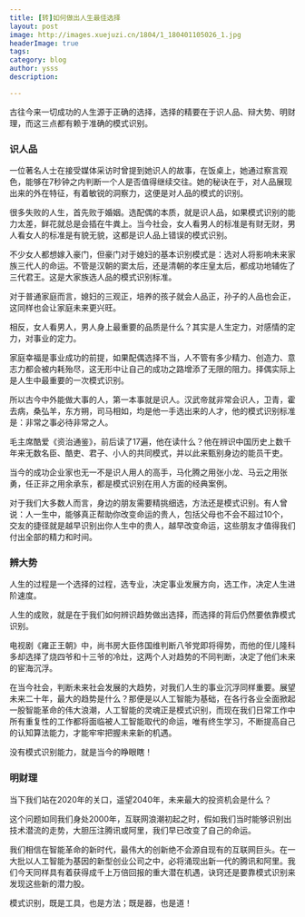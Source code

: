 ```yaml
---
title: [转]如何做出人生最佳选择
layout: post
image: http://images.xuejuzi.cn/1804/1_180401105026_1.jpg
headerImage: true
tags: 
category: blog
author: ysss
description: 

---
```

古往今来一切成功的人生源于正确的选择，选择的精要在于识人品、辩大势、明财理，而这三点都有赖于准确的模式识别。

### 识人品

一位著名人士在接受媒体采访时曾提到她识人的故事，在饭桌上，她通过察言观色，能够在7秒钟之内判断一个人是否值得继续交往。她的秘诀在于，对人品展现出来的外在特征，有着敏锐的洞察力，这便是对人品的模式的识别。

很多失败的人生，首先败于婚姻。选配偶的本质，就是识人品，如果模式识别的能力太差，鲜花就总是会插在牛粪上。当今社会，女人看男人的标准是有财无财，男人看女人的标准是有貌无貌，这都是识人品上错误的模式识别。

不少女人都想嫁入豪门，但豪门对于媳妇的基本识别模式是：选对人将影响未来家族三代人的命运。不管是汉朝的窦太后，还是清朝的孝庄皇太后，都成功地辅佐了三代君王。这是大家族选人品的模式识别标准。

对于普通家庭而言，媳妇的三观正，培养的孩子就会人品正，孙子的人品也会正，这同样也会让家庭未来更兴旺。

相反，女人看男人，男人身上最重要的品质是什么？其实是人生定力，对感情的定力，对事业的定力。

家庭幸福是事业成功的前提，如果配偶选择不当，人不管有多少精力、创造力、意志力都会被内耗殆尽，这无形中让自己的成功之路增添了无限的阻力。择偶实际上是人生中最重要的一次模式识别。

所以古今中外能做大事的人，第一本事就是识人。汉武帝就非常会识人，卫青，霍去病，桑弘羊，东方朔，司马相如，均是他一手选出来的人才，他的模式识别标准是：非常之事必待非常之人。

毛主席酷爱《资治通鉴》，前后读了17遍，他在读什么？他在辨识中国历史上数千年来无数名臣、酷吏、君子、小人的共同模式，并以此来甄别身边的能员干吏。

当今的成功企业家也无一不是识人用人的高手，马化腾之用张小龙、马云之用张勇，任正非之用余承东，都是模式识别在用人方面的经典案例。

对于我们大多数人而言，身边的朋友需要精挑细选，方法还是模式识别。有人曾说：人一生中，能够真正帮助你改变命运的贵人，包括父母也不会不超过10个，交友的捷径就是越早识别出你人生中的贵人，越早改变命运，这些朋友才值得我们付出全部的精力和时间。

### 辨大势

人生的过程是一个选择的过程，选专业，决定事业发展方向，选工作，决定人生进阶速度。

人生的成败，就是在于我们如何辨识趋势做出选择，而选择的背后仍然要依靠模式识别。

电视剧《雍正王朝》中，尚书房大臣佟国维判断八爷党即将得势，而他的侄儿隆科多却选择了烧四爷和十三爷的冷灶，这两个人对趋势的不同判断，决定了他们未来的宦海沉浮。

在当今社会，判断未来社会发展的大趋势，对我们人生的事业沉浮同样重要。展望未来二十年，最大的趋势是什么？那便是以人工智能为基础，在各行各业全面掀起一股智能革命的伟大浪潮，人工智能的灵魂正是模式识别，而现在我们日常工作中所有重复性的工作都将面临被人工智能取代的命运，唯有终生学习，不断提高自己的认知算法能力，才能牢牢把握未来新的机遇。

没有模式识别能力，就是当今的睁眼瞎！

### 明财理

当下我们站在2020年的关口，遥望2040年，未来最大的投资机会是什么？

这个问题如同我们身处2000年，互联网浪潮初起之时，假如我们当时能够识别出技术潜流的走势，大胆压注腾讯或阿里，我们早已改变了自己的命运。

我们相信在智能革命的新时代，最伟大的创新绝不会源自现有的互联网巨头。在一大批以人工智能为基因的新型创业公司之中，必将涌现出新一代的腾讯和阿里。我们今天同样具有着获得成千上万倍回报的重大潜在机遇，诀窍还是要靠模式识别来发现这些新的潜力股。

模式识别，既是工具，也是方法；既是器，也是道！